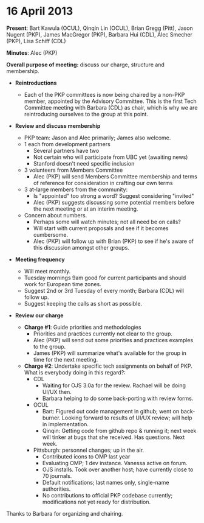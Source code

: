 # 16 April 2013

**Present**: Bart Kawula (OCUL), Qinqin Lin (OCUL), Brian Gregg (Pitt), Jason Nugent (PKP), James MacGregor (PKP), Barbara Hui (CDL), Alec Smecher (PKP), Lisa Schiff (CDL)

**Minutes**: Alec (PKP)

**Overall purpose of meeting:** discuss our charge, structure and membership.

-   **Reintroductions**
    -   Each of the PKP committees is now being chaired by a non-PKP member, appointed by the Advisory Committee. This is the first Tech Committee meeting with Barbara (CDL) as chair, which is why we are reintroducing ourselves to the group at this point.
-   **Review and discuss membership**
    -   PKP team: Jason and Alec primarily; James also welcome.
    -   1 each from development partners
        -   Several partners have two
        -   Not certain who will participate from UBC yet (awaiting news)
        -   Stanford doesn't need specific inclusion
    -   3 volunteers from Members Committee
        -   Alec (PKP) will send Members Committee membership and terms of reference for consideration in crafting our own terms
    -   3 at-large members from the community:
        -   Is "appointed" too strong a word? Suggest considering "invited"
        -   Alec (PKP) suggests discussing some potential members before the next meeting or at an interim meeting.
    -   Concern about numbers.
        -   Perhaps some will watch minutes; not all need be on calls?
        -   Will start with current proposals and see if it becomes cumbersome.
        -   Alec (PKP) will follow up with Brian (PKP) to see if he's aware of this discussion amongst other groups.

-   **Meeting frequency**
    -   Will meet monthly.
    -   Tuesday mornings 9am good for current participants and should work for European time zones.
    -   Suggest 2nd or 3rd Tuesday of every month; Barbara (CDL) will follow up.
    -   Suggest keeping the calls as short as possible.

-   **Review our charge**
    -   **Charge \#1**: Guide priorities and methodologies
        -   Priorities and practices currently not clear to the group.
        -   Alec (PKP) will send out some priorities and practices examples to the group.
        -   James (PKP) will summarize what's available for the group in time for the next meeting.
    -   **Charge \#2**: Undertake specific tech assignments on behalf of PKP. What is everybody doing in this regard?:
        -   CDL
            -   Waiting for OJS 3.0a for the review. Rachael will be doing UI/UX then.
            -   Barbara helping to do some back-porting with review forms.
        -   OCUL
            -   Bart: Figured out code management in github; went on back-burner. Looking forward to results of UI/UX review; will help in implementation.
            -   Qinqin: Getting code from github repo & running it; next week will tinker at bugs that she received. Has questions. Next week.
        -   Pittsburgh: personnel changes; up in the air.
            -   Contributed icons to OMP last year
            -   Evaluating OMP; 1 dev instance. Vanessa active on forum.
            -   OJS installs. Took over another host; have currently close to 70 journals.
            -   Default notifications; last names only, single-name authorities.
            -   No contributions to official PKP codebase currently; modifications not yet ready for distribution.

Thanks to Barbara for organizing and chairing.